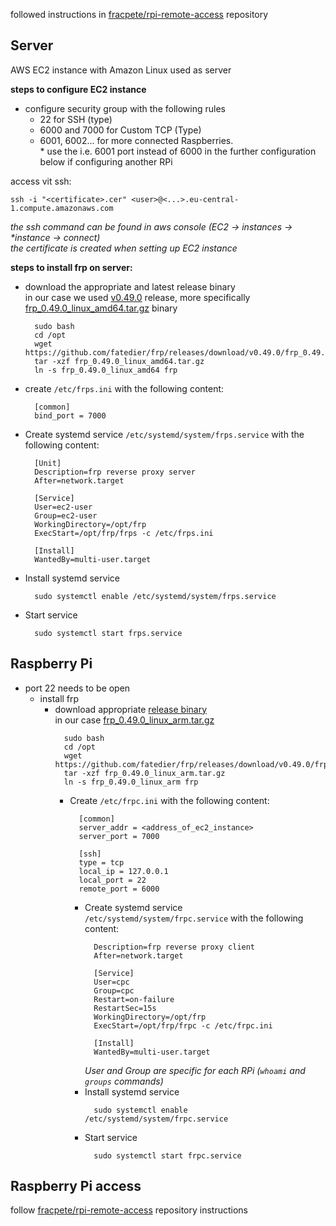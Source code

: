 
followed instructions in [fracpete/rpi-remote-access](https://github.com/fracpete/rpi-remote-access) repository

## Server
AWS EC2 instance with Amazon Linux used as server

**steps to configure EC2 instance**
- configure security group with the following rules
  - 22 for SSH (type)
  - 6000 and 7000 for Custom TCP (Type)
  - 6001, 6002... for more connected Raspberries. <br>
    \* use the i.e. 6001 port instead of 6000 in the further configuration below if configuring another RPi

access vit ssh:
```
ssh -i "<certificate>.cer" <user>@<...>.eu-central-1.compute.amazonaws.com
```
*the ssh command can be found in aws console (EC2 -> instances -> \*instance -> connect)*<br>
*the certificate is created when setting up EC2 instance*

**steps to install frp on server:**
- download the appropriate and latest release binary <br>
  in our case we used [v0.49.0](https://github.com/fatedier/frp/releases/tag/v0.49.0) release, more specifically [frp_0.49.0_linux_amd64.tar.gz](https://github.com/fatedier/frp/releases/download/v0.49.0/frp_0.49.0_linux_amd64.tar.gz) binary
  ```
    sudo bash
    cd /opt
    wget https://github.com/fatedier/frp/releases/download/v0.49.0/frp_0.49.0_linux_amd64.tar.gz
    tar -xzf frp_0.49.0_linux_amd64.tar.gz
    ln -s frp_0.49.0_linux_amd64 frp
  ```
- create `/etc/frps.ini` with the following content:
  ```
    [common]
    bind_port = 7000
  ```
- Create systemd service `/etc/systemd/system/frps.service` with the following content:
  ```
    [Unit]
    Description=frp reverse proxy server
    After=network.target
    
    [Service]
    User=ec2-user
    Group=ec2-user
    WorkingDirectory=/opt/frp
    ExecStart=/opt/frp/frps -c /etc/frps.ini
    
    [Install]
    WantedBy=multi-user.target
  ```
- Install systemd service
  ```
    sudo systemctl enable /etc/systemd/system/frps.service
  ```
- Start service
  ```
    sudo systemctl start frps.service
  ```


## Raspberry Pi

- port 22 needs to be open
  - install frp
    - download appropriate [release binary](https://github.com/fatedier/frp/releases)<br>
      in our case [frp_0.49.0_linux_arm.tar.gz](https://github.com/fatedier/frp/releases/download/v0.49.0/frp_0.49.0_linux_arm.tar.gz)
      ```
        sudo bash
        cd /opt
        wget https://github.com/fatedier/frp/releases/download/v0.49.0/frp_0.49.0_linux_arm.tar.gz
        tar -xzf frp_0.49.0_linux_arm.tar.gz
        ln -s frp_0.49.0_linux_arm frp
      ```
      - Create `/etc/frpc.ini` with the following content:
        ```
          [common]
          server_addr = <address_of_ec2_instance>
          server_port = 7000
      
          [ssh]
          type = tcp
          local_ip = 127.0.0.1
          local_port = 22
          remote_port = 6000
        ```
        - Create systemd service `/etc/systemd/system/frpc.service` with the following content:
          ```
            Description=frp reverse proxy client
            After=network.target
        
            [Service]
            User=cpc
            Group=cpc
            Restart=on-failure
            RestartSec=15s
            WorkingDirectory=/opt/frp
            ExecStart=/opt/frp/frpc -c /etc/frpc.ini
        
            [Install]
            WantedBy=multi-user.target
          ```
          *User and Group are specific for each RPi (`whoami` and `groups` commands)*
        - Install systemd service
          ```
            sudo systemctl enable /etc/systemd/system/frpc.service
          ```
        - Start service
          ```
            sudo systemctl start frpc.service
          ```

## Raspberry Pi access
follow [fracpete/rpi-remote-access](https://github.com/fracpete/rpi-remote-access#raspberry-pi-access) repository instructions